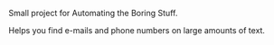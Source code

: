Small project for Automating the Boring Stuff.

Helps you find e-mails and phone numbers on large amounts of text.